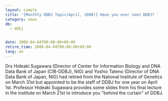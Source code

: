```yaml
---
layout: simple
title: '[Monthly DDBJ Topic(April, 2008)] Have you ever seen DDBJ? '
category: news
db:
  - ddbj


date: 2008-04-04T00:00:00+09:00
retire_time: 2008-04-04T00:00:00+09:00
lang: en
---
```


Drs Hideaki Sugawara (Director of Center for Information Biology and DNA Data Bank of Japan (CIB-DDBJ), NIG) and Yoshio Tateno (Director of DNA Data Bank of Japan, NIG) had retired from the National Institute of Genetics on March 31st but appointed to be the staff of DDBJ for one year on April 1st. Professor Hideaki Sugawara provides some slides from his final lecture in the institute on March 21st to introduce you "behind the curtain" of DDBJ.
